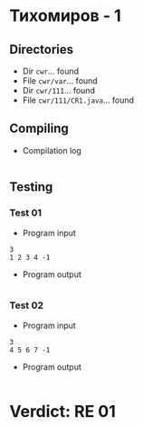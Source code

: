 # Тихомиров - 1
## Directories
- Dir `cwr`... found
- File `cwr/var`... found
- Dir `cwr/111`... found
- File `cwr/111/CR1.java`... found
## Compiling
- Compilation log
```

```
## Testing
### Test 01
- Program input
```
3
1 2 3 4 -1

```
- Program output
```

```
### Test 02
- Program input
```
3
4 5 6 7 -1

```
- Program output
```

```
# Verdict: RE 01
